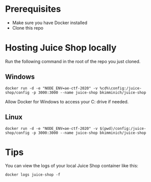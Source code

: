 # Prerequisites
- Make sure you have Docker installed
- Clone this repo

# Hosting Juice Shop locally
Run the following command in the root of the repo you just cloned.

## Windows
```
docker run -d -e "NODE_ENV=ae-ctf-2020" -v %cd%\config:/juice-shop/config -p 3000:3000 --name juice-shop bkimminich/juice-shop
```

Allow Docker for Windows to access your C: drive if needed.

## Linux
```
docker run -d -e "NODE_ENV=ae-ctf-2020" -v $(pwd)/config:/juice-shop/config -p 3000:3000 --name juice-shop bkimminich/juice-shop
```

# Tips
You can view the logs of your local Juice Shop container like this:
```
docker logs juice-shop -f
```
